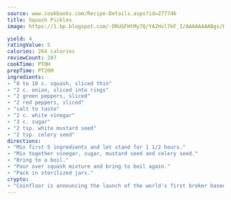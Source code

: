 ```yaml
---
source: www.cookbooks.com/Recipe-Details.aspx?id=277746
title: Squash Pickles
image: https://1.bp.blogspot.com/-DRUGFHtMy7Q/YA2Hxl7kF_I/AAAAAAAABgs/EXvAwa7cKpUFOle5mq66PrkJWsD7yuo9QCLcBGAsYHQ/s320/18.png

yield: 4
ratingValue: 5
calories: 264 calories
reviewCount: 287
cookTime: PT0H
prepTime: PT26M
ingredients:
- "8 to 10 c. squash, sliced thin"
- "2 c. onion, sliced into rings"
- "2 green peppers, sliced"
- "2 red peppers, sliced"
- "salt to taste"
- "2 c. white vinegar"
- "3 c. sugar"
- "2 tsp. white mustard seed"
- "2 tsp. celery seed"
directions:
- "Mix first 5 ingredients and let stand for 1 1/2 hours."
- "Mix together vinegar, sugar, mustard seed and celery seed."
- "Bring to a boil."
- "Pour over squash mixture and bring to boil again."
- "Pack in sterilized jars."
crypto:
- "Coinfloor is announcing the launch of the world's first broker based bitcoin marketplace."
---
```


